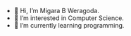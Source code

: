 - 👋 Hi, I’m Migara B Weragoda.
- 👀 I’m interested in Computer Science.
- 🌱 I’m currently learning programming.

<!---
mmbweragoda/mmbweragoda is a ✨ special ✨ repository because its `README.md` (this file) appears on your GitHub profile.
You can click the Preview link to take a look at your changes.
--->
